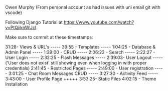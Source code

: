 Owen Murphy
(From personal account as had issues with uni email git with vscode)


Following Django Tutorial at https://www.youtube.com/watch?v=PtQiiknWUcI.

Make sure to commit at these timestamps:

31:28- Views & URL's -----
39:55 - Templates -----
1:04:25 - Database & Admin Panel -----
1:39:00 - CRUD -----
2:06:22 - Search -----
2:22:27 - User Login -----
2:32:25 - Flash Messages -----
2:39:03- User Logout ----- ('User does not exist' still showing even when logging in with proper credentials)
2:41:45 - Restricted Pages -----
2:49:00 - User registration -----
3:01:25 -  Chat Room Messages CRUD -----
3:27:30 - Activity Feed -----
3:43:00 - User Profile Page +++++
3:53:25- Static Files
4:02:15 - Theme Installation